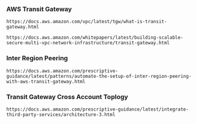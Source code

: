 ### AWS Transit  Gateway
```
https://docs.aws.amazon.com/vpc/latest/tgw/what-is-transit-gateway.html
```
```
https://docs.aws.amazon.com/whitepapers/latest/building-scalable-secure-multi-vpc-network-infrastructure/transit-gateway.html
```

### Inter Region Peering
```
https://docs.aws.amazon.com/prescriptive-guidance/latest/patterns/automate-the-setup-of-inter-region-peering-with-aws-transit-gateway.html
```

### Transit Gateway Cross Account Toplogy
```
https://docs.aws.amazon.com/prescriptive-guidance/latest/integrate-third-party-services/architecture-3.html
```